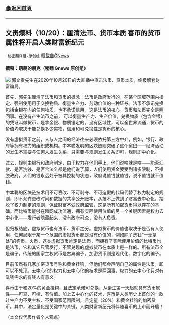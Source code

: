 ###  [:house:返回首頁](https://github.com/ourhimalayas/txt)
---


## 文贵爆料（10/20）：厘清法币、货币本质 喜币的货币属性将开启人类财富新纪元
` 秘密翻译组-原创组` [轉載自GNews](https://gnews.org/zh-hans/1606292/)

#### 撰稿：萌萌的朋克（秘翻 Gnews 原创组）
![](https://assets.gnews.org/wp-content/uploads/2021/10/1-4.jpeg)
郭文贵先生在2020年10月20日的大直播中直击法币、货币本质，终极解套财富骗局。

首先，郭先生厘清了法币和货币的概念：法币是政府发行的，在某个区域范围内指定、强制使用用于交换物质、衡量生产力、劳动价值的一种证券。法币不承诺兑换包括金银在内的任何物质，也不承诺信用，这是法币的核心。货币和法币完全是两回事。在没有产生法币之前， 可以衡量生产力、生产价值，兑换物质（包含金银）的凭证叫做货币，是拿金银、物质锚定的，没有区域性，可以全世界流通，货币的价值均取决于能兑换多少实物，信用和可兑换性是货币的核心。

没有虚拟货币之前，人与人之间的经济往来必须依托第三方中介，例如，银行、政府等拥有权力的组织或机构。中本聪发明的区块链则突破了这个窠臼——经济活动的发生不需要与任何人发生关系，只需要与规则发生关系即可，规则即中心化。

过去，规则由银行和政府制定，由于权力在他们手上，他们说啥就是啥——能否汇款、是否洗钱、是否合法全都是他们说了算，人们使用资金要受到诸多限制，不摆脱政府，人们的钱永远处于被其控制的状态，政府说值钱就值钱，说不值钱就不值钱。

中本聪的区块链技术用不可篡改、不可剥夺、不可造假的代码代替了权力制定的规则，即不允许更改时间和数据的共享公开账本，从技术上做到了财富去中心化，摆脱了权力制定的规则，保证财富不受政府监管，这是所有加密货币得以存在的基础。而比特币能够在暗网成功流通，拥有实际使用价值的另一个关键因素是权力去中心化——发行者隐藏起来，没有政府可查，没有人负责。

但归根结底，虚拟货币也有法币、货币之分。虚拟货币的价值也取决于是否有人使用，任何局限于某一个范围的虚拟货币都是没有价值的，例如除了洗钱“一无是处”的狗币、火币，这类虚拟货币肯定是法币，而拥有了实际使用价值的比特币也是法币，它和其它只管发行，不管兑现的虚拟货币在本质上是一样的。所有法币全是骗子。传统的国家主权货币是古典骗子，加密货币则是现代化、数字化的骗子。

目前虽然有几家加密货币号称和黄金挂钩，但他们都会声明自己的属性是法币，即可以不兑现。去中心化的权力和去中心化的技术是两回事，权力的去中心化只对有洗钱需求的有钱人有意义。

喜币由于和20%的黄金挂钩，且法定承诺可兑换，从诞生第一天起就具有货币属性——可查、可控、有价值。加上去中心化的技术，喜币是人类历史上首创的一款让生产力不受主权、不受国家范围限制，且定量（20%）和黄金挂钩的加密货币。其中，法定量化是关键中的关键。人类财富新纪元将伴随喜币的上市而开启！

（本文仅代表作者个人观点）
